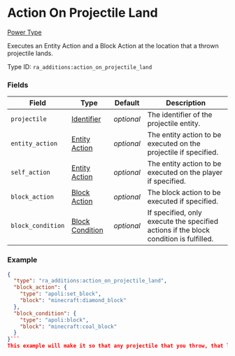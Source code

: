# Action On Projectile Land
[Power Type](../power_types.md)

Executes an Entity Action and a Block Action at the location that a thrown projectile lands.

Type ID: `ra_additions:action_on_projectile_land`
### Fields
Field | Type | Default | Description
------|------|---------|-------------
`projectile` | [Identifier](../data_types/identifier.md) | _optional_ | The identifier of the projectile entity.
`entity_action` | [Entity Action](../data_types/entity_action.md) | _optional_ | The entity action to be executed on the projectile if specified.
`self_action` | [Entity Action](../data_types/entity_action.md) | _optional_ | The entity action to be executed on the player if specified.
`block_action` | [Block Action](../data_types/block_action.md) | _optional_ | The block action to be executed if specified.
`block_condition` | [Block Condition](../data_types/block_condition.md) | _optional_ | If specified, only execute the specified actions if the block condition is fulfilled.

### Example
```json
{
  "type": "ra_additions:action_on_projectile_land",
  "block_action": {
    "type": "apoli:set_block",
    "block": "minecraft:diamond_block"
  },
  "block_condition": {
    "type": "apoli:block",
    "block": "minecraft:coal_block"
  }
}```
This example will make it so that any projectile that you throw, that lands on a coal block, will become a diamond block.

